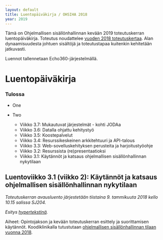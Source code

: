 ```yaml
---
layout: default
title: Luentopäiväkirja / OHSIHA 2018
year: 2019
---
```


Tämä on Ohjelmallisen sisällönhallinnan kevään 2019 toteutuskerran luentopäiväkirja.
Toteutus noudattelee [vuoden 2018 toteutuskertaa](https://ohsiha.github.io/2018/luentopaivakirja).
Alan dynaamisuudesta johtuen sisältöjä ja toteutustapaa kuitenkin kehitetään jatkuvasti.

Luennot tallennetaan Echo360-järjestelmällä.

# Luentopäiväkirja

<div id="accordion">
  <h3>Tulossa</h3>
  <!-- Can anyone figure out how to insert Markdown inside HTML in Github-based Jekyll?-->
  <div markdown="1">

* One
* Two


    <ul>
      <li>Viikko 3.7: Mukautuvat järjestelmät - kohti JODAa</li>
      <li>Viikko 3.6: Datalla ohjattu kehitystyö</li>
      <li>Viikko 3.5: Koostepalvelut</li>
      <li>Viikko 3.4: Resurssikeskeinen arkkitehtuuri ja API-talous</li>
      <li>Viikko 3.3: Web-sovelluskehityksen perusteita ja harjoitustyöohje</li>
      <li>Viikko 3.2: Resurssista (re)presentaatioksi</li>
      <li>Viikko 3.1: Käytännöt ja katsaus ohjelmallisen sisällönhallinnan nykytilaan</li>
    </ul>
  </div>
</div>

<!-- Tulossa:

Ohjelmallisen sisällönhallinnan kevään toteutuskerta on päättynyt.
[Johdanto datatieteeseen](http://jodatut.github.io/2018) jatkaa siitä mihin Ohjelmallinen sisällönhallinta jäi.

## Luentoviikko 3.8 (viikko 8): Mukautuvat järjestelmät

[Esitys](http://ohsiha.github.io/2018/luento/0308/esitys.html) hypertekstinä.

Kohti mukautuvia ominaisuuksia.
Lähestymistapoja mukautuvuuteen (laiteriippumattomuus,
saavutettavuus, kansainvälistäminen &amp; kotoistaminen, personointi, suosittelijajärjestelmät),
mukautuva hypermedia,
mitä mukautetaan?,
käyttäjän mallintaminen,
hajautetut käyttäjäprofiilit,
suosittelujärjestelmät.

Koodiklinikalla hahmotellaan askelia [kohti oppivia järjestelmiä](https://ohsiha.github.io/2018/02/23/oppivat-jarjestelmat.html).

## Luentoviikko 3.6 (viikko 7): Datalla ohjattu kehitystyö

[Esitys](https://www.slideshare.net/jukkahuhtamaki/lean-startup-ja-datalla-ohjattu-kehitysty) Slidesharessa.

Lean startup ja datalla ohjattu kehitystyö.
Käytön seurannan periaatteet ja toteuttaminen (ks.
[lyhyt esitys](https://ohsiha.github.io/2018/luento/0306/esitys.html)).
Käyttödatan kerääminen.
Kontekstin aistiminen.
Esimerkkejä kontekstin tunnistamisesta ja käytön seurannasta:
[$_SERVER](http://matriisi.ee.tut.fi/hmopetus/hm-ohj/2007/demo/jakelukonteksti/http-request-details.php),
[request.META.HTTP_REFERER](https://still-dawn-72781.herokuapp.com/headers),
[HTTP_REFERER missing](http://stackoverflow.com/questions/12369615/serverhttp-referer-missing),
[yksinkertainen sijainti](https://www.w3schools.com/html/html5_geolocation.asp),
[HTML5 ja uudet mahdollisuudet](http://blog.teamtreehouse.com/exploring-javascript-device-apis).

Koodiklinikalla Tuomas Kaittolan [React-demo](https://github.com/tuokai/ohsiha-demo).

## Luentoviikko 3.5 (viikko 6): Koostepalvelut

[Esitys](luento/0305/esitys.html) hypertekstinä.

Kohti hajautettua Web-hypermediaa,
yhdistetty (julkinen) data,
johdanto koostepalveluihin,
käsitteistä (mashup, survos, muusaus, fuusaus),
koostamisen tasot,
informaation visualisointi ja koostepalvelut,
eräs koostepalvelu ja sen toteutus.

Koodiklinikalla Pandas (ks.
[Datan käsittely Pythonilla](http://matriisi.ee.tut.fi/~huhtis/esitys/2014/03-edutech-python-data/#/)
tai
[Dashboard-demo](https://github.com/jukkahuhtamaki/dashboard-demo)),
Highcharts ja
D3.js.

## Luentoviikko 3.4 (viikko 5): Resurssikeskeinen arkkitehtuuri ja API-talous

Lue taustaksi API-talous 101 -kirjan [ensimmäinen luku](https://www.apitalous101.fi/luku-varoitus).

Ensin [Johdanto API-talouteen](https://www.slideshare.net/jukkahuhtamaki/johdanto-apitalouteen) ja sitten [kohti resurssikeskeistä arkkitehtuuria](https://gitpitch.com/ohsiha/2018/master?p=luento/0304#/). API-talous,
kolmikerrosmalli,
HTTP GET ja POST,
istunnot(tomuus) AJAX,
REST, HTTP ja REST,
[RESTful-periaate](http://www.vinaysahni.com/best-practices-for-a-pragmatic-restful-api), SPA ja REST.

Koodiklinikalla jatketaan Django-esittelyä. Toiseen teknologiademoon pääsee [tästä](https://ohsiha.github.io/2018/01/31/django-jatkoa.html).

## Luentoviikko 3.3 (viikko 4): Web-sovelluskehityksen perusteita ja harjoitustyöohje

Ensimmäinen [teknologiademo harjoitustyöhön liittyen](https://ohsiha.github.io/2018/01/19/html-css-django-perusteet.html). HTML/CSS:n perusteet ([MDN Web Docs](https://developer.mozilla.org/fi/) ja [W3 Schools](https://www.w3schools.com/)) sekä Django-kehitysympäristön ja siihen vaadittavien komponenttien pystyttäminen sekä Djangon [dokumentaatioon](https://docs.djangoproject.com/en/2.0/) tutustuminen.

Koodiklinikalla käydään [harjoitustyöohje](https://ohsiha.github.io/2018/harjoitustyo).

## Luentoviikko 3.2 (viikko 3): Resurssista representaatioksi

Ennakkotehtävä: perehdy [Web-sovellusten arkkitehtuurivaihtoehtoihin](https://blog.octo.com/en/new-web-application-architectures-and-impacts-for-enterprises-1/).

Web-toteutusten perusteet.
URI-tunniste, resurssi, representaatio (ks.
[Architecture of the World Wide Web](https://www.w3.org/TR/webarch/#p20)).
[Viileät URI-tunnisteet eivät muutu](https://www.w3.org/Provider/Style/URI).
Demo: twiitti resurssina (ks. [simple_read.py](https://github.com/jukkahuhtamaki/pcm-demo/blob/master/twitter-api/simple_read.py)).
Elegantit URI-tunnisteet (ks. [Use RESTful URLs and actions](http://www.vinaysahni.com/best-practices-for-a-pragmatic-restful-api#restful)).
Demo: jQueryllä resurssi representaatioksi.
HTML, CSS ja Javascript: sisältö, esitystapa, toiminnallisuus.
Taustaa tarkemmin: Learn [HTML &amp; CSS](https://www.codecademy.com/learn/web), [Javascript](https://www.codecademy.com/learn/javascript).
Edistyneille: [Bootstrap](http://getbootstrap.com/).
Koodiklinikalla tunnistetaan [jekyll-now](https://github.com/barryclark/jekyll-now) -kirjastosta esimerkkejä Web-toteutusten perusteista.
-->

## Luentoviikko 3.1 (viikko 2): Käytännöt ja katsaus ohjelmallisen sisällönhallinnan nykytilaan

*Toteutuskerran avausluento järjestetään tiistaina 9. tammikuuta 2018 kello 10.15 salissa SJ204.*

*Esitys [hypertekstinä](http://ohsiha.github.io/2018/luento/01/esitys.html).*

Aiheet: Opintojakson ja kevään toteutuskerran esittely ja suorittamisen käytännöt.
Koodiklinikalla tutustutaan  [ohjelmallisen sisällönhallinnan tilaan vuonna 2018](http://ohsiha.github.io/2018/01/10/ohsiha-vuonna-2018).
